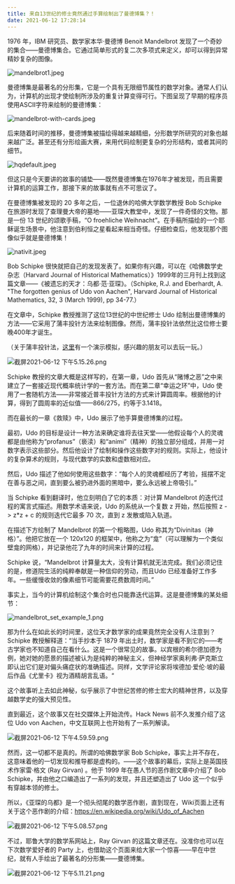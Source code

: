 ```yaml
---
title: 来自13世纪的修士竟然通过手算绘制出了曼德博集？！
date: 2021-06-12 17:28:14
---
```


1976 年，IBM 研究员、数学家本华·曼德博 Benoit Mandelbrot 发现了一个奇妙的集合——曼德博集合。它通过简单形式的复二次多项式来定义，却可以得到异常精妙复杂的图像。

![mandelbrot1.jpeg](https://ssimg.frontenduse.top/article/2021/06/12/55808a6526a0ddde00c14eef66258a28.jpeg)

曼德博集是最著名的分形集，它是一个具有无限细节属性的数学对象。通常人们认为，计算机的出现才使绘制所涉及的重复计算变得可行。下图呈现了早期的程序员使用ASCII字符来绘制的曼德博集：

![mandelbrot-with-cards.jpeg](https://ssimg.frontenduse.top/article/2021/06/12/db1baeb063ea763bd84c5bd4bca05004.jpeg)

后来随着时间的推移，曼德博集被描绘得越来越精细，分形数学所研究的对象也越来越广泛。甚至还有分形绘画大赛，来用代码绘制更复杂的分形结构，或者其间的细节。

![hqdefault.jpeg](https://ssimg.frontenduse.top/article/2021/06/12/0e19948e783970234bdcd00d858b0855.jpeg)

但这只是今天要讲的故事的铺垫——既然曼德博集在1976年才被发现，而且需要计算机的运算工作，那接下来的故事就有点不可思议了。

在曼德博集被发现的 20 多年之后，一位退休的哈佛大学数学教授 Bob Schipke 在旅游时发现了查理曼大帝的墓地——亚琛大教堂中，发现了一件奇怪的文物。那是一份 13 世纪的颂歌手稿，“O froehliche Weihnacht”。在手稿所描绘的一个耶稣诞生场景中，他注意到伯利恒之星看起来相当奇怪。仔细检查后，他发现那个图像似乎就是曼德博集！

![nativit.jpeg](https://ssimg.frontenduse.top/article/2021/06/12/ea864450bc2ab783f47c1a854a7cc05b.jpeg)

Bob Schipke 很快就把自己的发现发表了。如果你有兴趣，可以在《哈佛数学史杂志（Harvard Journal of Historical Mathematics）》1999年的三月刊上找到这篇文章——《被遗忘的天才：乌都·范·亚琛》。（Schipke, R.J. and Eberhardt, A. "The forgotten genius of Udo von Aachen", Harvard Journal of Historical Mathematics, 32, 3 (March 1999), pp 34-77.）

在文章中，Schipke 教授推测了这位13世纪的中世纪修士 Udo 绘制出曼德博集的方法——它采用了蒲丰投针方法来绘制图像。然而，蒲丰投针法依然比这位修士要晚400年才诞生。

（关于蒲丰投针法，[这里](https://www.geogebra.org/m/CYWaPvbd/)有一个演示模拟，感兴趣的朋友可以去玩一玩。）


![截屏2021-06-12 下午5.15.26.png](https://ssimg.frontenduse.top/article/2021/06/12/63af2971736fcd982c6ee05f2997c353.png)


Schipke 教授的文章大概是这样写的，在第一章，Udo 首先从“赌博之恶”之中来建立了一套接近现代概率统计学的一套方法。而在第二章“幸运之环”中，Udo 使用了一套随机方法——非常接近普丰投针方法的方式来计算圆周率。根据他的计算，得到了圆周率的近似值——866/275，约等于3.1418。

而在最长的一章《救赎》中，Udo 展示了他手算曼德博集的过程。

最初，Udo 的目标是设计一种方法来确定谁将去往天堂——他假设每个人的灵魂都是由他称为“profanus”（亵渎）和“animi”（精神）的独立部分组成，并用一对数字表示这些部分。然后他设计了绘制和操作这些数字对的规则。实际上，他设计的复杂算术的规则，与现代数学的实数和虚数相对应。

然后，Udo 描述了他如何使用这些数字：“每个人的灵魂都经历了考验，摇摆不定在善与恶之间，直到要么被扔进外面的黑暗中，要么永远被上帝吸引。”

当 Schipke 看到翻译时，他立刻明白了它的本质：对计算 Mandelbrot 的迭代过程的寓言式描述。用数学术语来说，Udo 的系统从一个复数 z 开始，然后按照 z -> z*z + c 的规则迭代它最多 70 次，直到 z 发散或陷入轨道。

在描述下方绘制了 Mandelbrot 的第一个粗略图，Udo 称其为“Divinitas（神格）”。他把它放在一个 120x120 的框架中，他称之为“龛”（可以理解为一个类似壁龛的网格），并记录他花了九年的时间来计算的过程。

Schipke 说，“Mandelbrot 计算量太大，没有计算机就无法完成。我们必须记住的是，修道院生活的纯粹奉献是一种信仰的劳动，而且Udo 已经准备好工作多年。一些缓慢收敛的像素细节可能需要花费数周时间。”

事实上，当今的计算机绘制这个集合时也只能靠迭代运算。这是曼德博集的某处细节：


![mandelbrot_set_example_1.png](https://ssimg.frontenduse.top/article/2021/06/12/1eba9b5f2236d272ed12c177107f5655.png)


那为什么在如此长的时间里，这位天才数学家的成果竟然完全没有人注意到？Schipke 教授解释道：“当手抄本于 1879 年出土时，数学家是看不到它的——考古学家也不知道自己在看什么。这是一个很常见的故事。以宾根的希尔德加德为例，她对她的愿景的描述被认为是纯粹的神秘主义，但神经学家奥利弗·萨克斯立即认出它们是对偏头痛症状的准确描述。同样，文学评论家将埃德加·爱伦·坡的最后作品《尤里卡》视为酒精胡言乱语。“

这个故事听上去如此神秘，似乎展示了中世纪苦修的修士宏大的精神世界，以及穿越数学史的强大预见性。

直到最近，这个故事又在社交媒体上开始流传。Hack News 前不久发推介绍了这位 Udo von Aachen，中文互联网上也开始有了一系列解读。


![截屏2021-06-12 下午4.59.59.png](https://ssimg.frontenduse.top/article/2021/06/12/30a905378fdc23618d2e9c4b6fd3f5fb.png)

然而，这一切都不是真的。所谓的哈佛数学家 Bob Schipke，事实上并不存在，这意味着他的一切发现和推导都是虚构的。——这个故事的幕后，实际上是英国技术作家雷·格文 (Ray Girvan) 。他于 1999 年在愚人节的恶作剧文章中介绍了  Bob Schipke，并由他之口编造出了一系列的发现，并且还塑造出了 Udo 这一个似乎有穿越本领的修士。

所以，《亚琛的乌都》是一个彻头彻尾的数学恶作剧，直到现在，Wiki页面上还有关于这个恶作剧的介绍：https://en.wikipedia.org/wiki/Udo_of_Aachen


![截屏2021-06-12 下午5.08.57.png](https://ssimg.frontenduse.top/article/2021/06/12/793209607ff0b5bc0c610b2d8d364568.png)

不过，耶鲁大学的数学系网站上，Ray Girvan 的这篇文章还在。没准你也可以在下次数学爱好者的 Party 上，也借助这个页面来给大家一个惊喜——早在中世纪，就有人手绘出了最著名的分形集——曼德博集。


![截屏2021-06-12 下午5.11.21.png](https://ssimg.frontenduse.top/article/2021/06/12/f626702d2f473b2da4c8844cd48af730.png)




